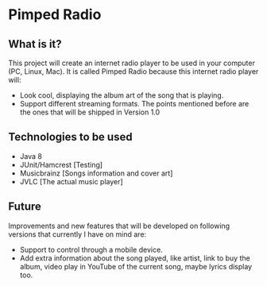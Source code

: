 # Pimped Radio

What is it?
-----------
This project will create an internet radio player to be used in your computer (PC, Linux, Mac).
It is called Pimped Radio because this internet radio player will:
* Look cool, displaying the album art of the song that is playing.
* Support different streaming formats.
The points mentioned before are the ones that will be shipped in Version 1.0

Technologies to be used
-----------------------
* Java 8
* JUnit/Hamcrest [Testing]
* Musicbrainz [Songs information and cover art]
* JVLC [The actual music player]

Future
-------
Improvements and new features that will be developed on following versions that currently I have on mind are:
* Support to control through a mobile device.
* Add extra information about the song played, like artist, link to buy the album, video play in YouTube of the current song, maybe lyrics display too.
